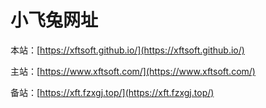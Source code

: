 # 小飞兔网址

本站：[https://xftsoft.github.io/](https://xftsoft.github.io/)

主站：[https://www.xftsoft.com/](https://www.xftsoft.com/)

备站：[https://xft.fzxgj.top/](https://xft.fzxgj.top/)